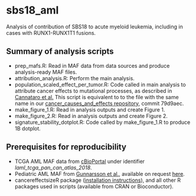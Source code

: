 # sbs18_aml
Analysis of contribution of SBS18 to acute myeloid leukemia, including in cases with RUNX1-RUNX1T1 fusions.

Summary of analysis scripts
---------------------------
- prep_mafs.R: Read in MAF data from data sources and produce analysis-ready MAF files.
- attribution_analysis.R: Perform the main analysis.
- population_scaled_effect_per_tumor.R: Code called in main analysis to attribute cancer effects to mutational processes, as described in [Cannataro et al.](https://doi.org/10.1093/molbev/msac084) This script is equivalent to
to the file with the same name in our [cancer_causes_and_effects repository](https://github.com/Townsend-Lab-Yale/cancer_causes_and_effects), commit 79d9aec.
- make_figure_1.R: Read in analysis outputs and create Figure 1.
- make_figure_2.R: Read in analysis outputs and create Figure 2.
- signature_stability_dotplot.R: Code called by make_figure_1.R to produce 1B dotplot.

Prerequisites for reproducibility
---------------------------------
- TCGA AML MAF data from [cBioPortal](https://www.cbioportal.org) under identifier _laml_tcga_pan_can_atlas_2018_.
- Pediatric AML MAF from [Gunnarsson et al.](https://www.nature.com/articles/s41375-021-01242-0), available on request [here](https://figshare.com/s/5a1ca3f39611c39bfaae).
- cancereffectsizeR package ([installation instructions](https://townsend-lab-yale.github.io/cancereffectsizeR/)), and all other R packages used in scripts (available from CRAN or Bioconductor).
